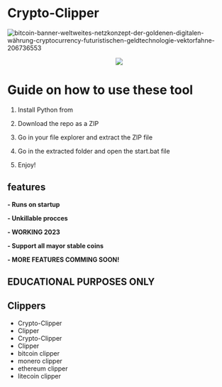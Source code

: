 # Crypto-Clipper  
![bitcoin-banner-weltweites-netzkonzept-der-goldenen-digitalen-währung-cryptocurrency-futuristischen-geldtechnologie-vektorfahne-206736553](https://user-images.githubusercontent.com/107504561/223456781-4aa6af66-9aed-41fb-b98e-be7f87c170b0.jpg)

<div align="center">  
 
  
![](https://img.shields.io/badge/LICENSE-GLPv3-brightgreen?style=for-the-badge)
   
</div>  

# Guide on how to use these tool 
 
1. Install Python from  
 
2. Download the repo as a ZIP 
 
3. Go in your file explorer and extract the ZIP file  
 
4. Go in the extracted folder and open the start.bat file
    
5. Enjoy!
  
## features
**- Runs on startup** 
   
**- Unkillable procces** 

**- WORKING 2023**  

**- Support all mayor stable coins**   

**- MORE FEATURES COMMING SOON!**  
 
## EDUCATIONAL PURPOSES ONLY    
  
## Clippers
- Crypto-Clipper  
- Clipper
- Crypto-Clipper 
- Clipper   
- bitcoin clipper
- monero clipper 
- ethereum clipper
- litecoin clipper  